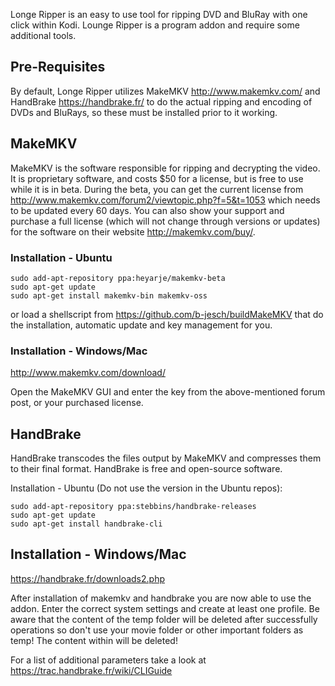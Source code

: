 Longe Ripper is an easy to use tool for ripping DVD and BluRay with one
click within Kodi. Lounge Ripper is a program addon and require some additional
tools.

## Pre-Requisites ##

By default, Longe Ripper utilizes MakeMKV <http://www.makemkv.com/> and
HandBrake <https://handbrake.fr/> to do the actual ripping and encoding of DVDs
and BluRays, so these must be installed prior to it working.

## MakeMKV ##

MakeMKV is the software responsible for ripping and decrypting the video.
It is proprietary software, and costs $50 for a license, but is free to
use while it is in beta. During the beta, you can get the current license from
<http://www.makemkv.com/forum2/viewtopic.php?f=5&t=1053> which needs to be
updated every 60 days. You can also show your support and purchase a full
license (which will not change through versions or updates) for the software
on their website <http://makemkv.com/buy/>.

### Installation - Ubuntu ###

    sudo add-apt-repository ppa:heyarje/makemkv-beta
    sudo apt-get update
    sudo apt-get install makemkv-bin makemkv-oss

or load a shellscript from <https://github.com/b-jesch/buildMakeMKV> that do the
installation, automatic update and key management for you.

### Installation - Windows/Mac ###

http://www.makemkv.com/download/

Open the MakeMKV GUI and enter the key from the above-mentioned forum post, or
your purchased license.

## HandBrake ##

HandBrake transcodes the files output by MakeMKV and compresses them to their
final format. HandBrake is free and open-source software.

Installation - Ubuntu (Do not use the version in the Ubuntu repos):

    sudo add-apt-repository ppa:stebbins/handbrake-releases
    sudo apt-get update
    sudo apt-get install handbrake-cli

## Installation - Windows/Mac ##

https://handbrake.fr/downloads2.php

After installation of makemkv and handbrake you are now able to use the addon.
Enter the correct system settings and create at least one profile. Be aware that
the content of the temp folder will be deleted after successfully operations
so don't use your movie folder or other important folders as temp! The content
within will be deleted!

For a list of additional parameters take a look at <https://trac.handbrake.fr/wiki/CLIGuide>